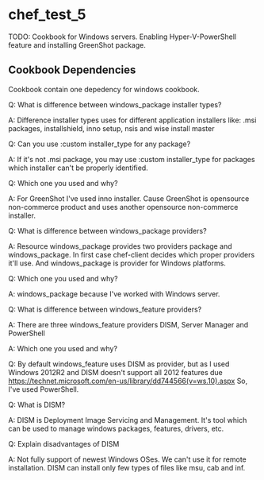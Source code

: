 # chef_test_5

TODO: Cookbook for Windows servers. Enabling Hyper-V-PowerShell feature and installing GreenShot package.

## Cookbook Dependencies

Cookbook contain one depedency for windows cookbook.

Q:  What is difference between windows_package installer types?

A:  Difference installer types uses for different application installers like: .msi packages, installshield, inno setup, nsis and wise install master

Q:  Can you use :custom installer_type for any package?

A: If it's not .msi package, you may use :custom installer_type for packages which installer can't be properly identified.

Q:  Which one you used and why?

A: For GreenShot I've used inno installer. Cause GreenShot is opensource non-commerce product and uses another opensource non-commerce installer.

Q:  What is difference between windows_package providers?

A: Resource windows_package provides two providers package and windows_package. In first case chef-client decides which proper providers it'll use. And windows_package is provider for Windows platforms.

Q:  Which one you used and why?

A: windows_package because I've worked with Windows server.

Q:  What is difference between windows_feature providers?

A: There are three windows_feature providers DISM, Server Manager and PowerShell

A:  Which one you used and why?

Q: By default windows_feature uses DISM as provider, but as I used Windows 2012R2 and DISM doesn't support all 2012 features due https://technet.microsoft.com/en-us/library/dd744566(v=ws.10).aspx
So, I've used PowerShell.

Q:  What is DISM?

A: DISM is Deployment Image Servicing and Management. It's tool which can be used to manage windows packages, features, drivers, etc.

Q:  Explain disadvantages of DISM

A: Not fully support of newest Windows OSes. We can't use it for remote installation. DISM can install only few types of files like msu, cab and inf.
